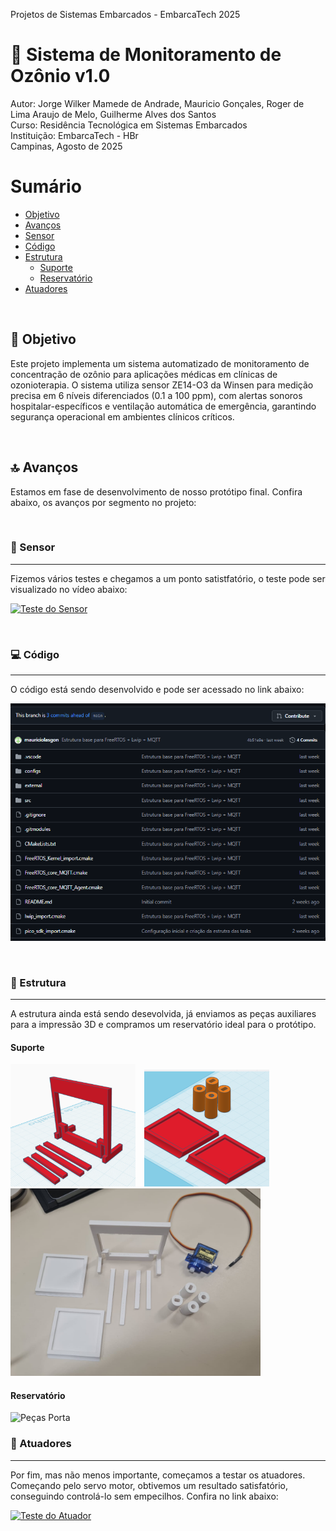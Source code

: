 Projetos de Sistemas Embarcados - EmbarcaTech 2025
# 🏥 Sistema de Monitoramento de Ozônio v1.0

Autor: Jorge Wilker Mamede de Andrade, Mauricio Gonçales, Roger de Lima Araujo de Melo, Guilherme Alves dos Santos  
Curso: Residência Tecnológica em Sistemas Embarcados  
Instituição: EmbarcaTech - HBr  
Campinas, Agosto de 2025

# Sumário

- [Objetivo](#-objetivo)
- [Avanços](#-avanços)
- [Sensor](#-sensor)
- [Código](#-código)
- [Estrutura](#estrutura)
    - [Suporte](#suporte)
    - [Reservatório](#reservatório)
- [Atuadores](#-atuadores)

<br>

## 🎯 Objetivo

Este projeto implementa um sistema automatizado de monitoramento de concentração de ozônio para aplicações médicas em clínicas de ozonioterapia. O sistema utiliza sensor ZE14-O3 da Winsen para medição precisa em 6 níveis diferenciados (0.1 a 100 ppm), com alertas sonoros hospitalar-específicos e ventilação automática de emergência, garantindo segurança operacional em ambientes clínicos críticos.

<br>

## 🔝 Avanços

Estamos em fase de desenvolvimento de nosso protótipo final. Confira abaixo, os avanços por segmento no projeto:

<br>

### 🥶 Sensor
---
Fizemos vários testes e chegamos a um ponto satistfatório, o teste pode ser visualizado no vídeo abaixo:


[![Teste do Sensor](https://img.youtube.com/vi/s4rRpmaSJRg/maxresdefault.jpg)](https://youtu.be/s4rRpmaSJRg)

<br>

### 💻 Código
---
O código está sendo desenvolvido e pode ser acessado no link abaixo:

[![Code](Imagens/Codigo1.png)](https://github.com/mauriciolasgon/monitoramento_O3/tree/rtos_mqtt)

<br>

### 🧱 Estrutura
---
A estrutura ainda está sendo desevolvida, já enviamos as peças auxiliares para a impressão 3D e compramos um reservatório ideal para o protótipo.

#### Suporte 

<img src="Imagens/Peca1.png" alt="Peças Porta" width="200" style="margin-right:10px;">
<img src="Imagens/Peca2.png" alt="Peças Suporte" width="200" style="margin-right:10px;">
<img src="Imagens/impressoes.png" alt="Impressoes" width="400">

#### Reservatório

<img src="https://http2.mlstatic.com/D_NQ_NP_2X_872496-MLU79195474323_092024-F.webp" alt="Peças Porta" width="400" height="430" >

<br>

### 🧰 Atuadores
---
Por fim, mas não menos importante, começamos a testar os atuadores. Começando pelo servo motor, obtivemos um resultado satisfatório, conseguindo controlá-lo sem empecilhos. Confira no link abaixo:

[![Teste do Atuador](https://img.youtube.com/vi/XRSAYpnRljg/maxresdefault.jpg)](https://youtu.be/XRSAYpnRljg)
